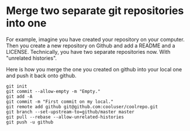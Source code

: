 # Merge two separate git repositories into one
For example, imagine you have created your repository on your computer.
Then you create a new repository on Github and add a README and a LICENSE.
Technically, you have two separate repositories now. With "unrelated histories".

Here is how you merge the one you created on github into your local one and push it back onto github.

```
git init
git commit --allow-empty -m "Empty."
git add -A
git commit -m "First commit on my local."
git remote add github git@github.com:cooluser/coolrepo.git
git branch --set-upstream-to=github/master master
git pull --rebase --allow-unrelated-histories
git push -u github
```


